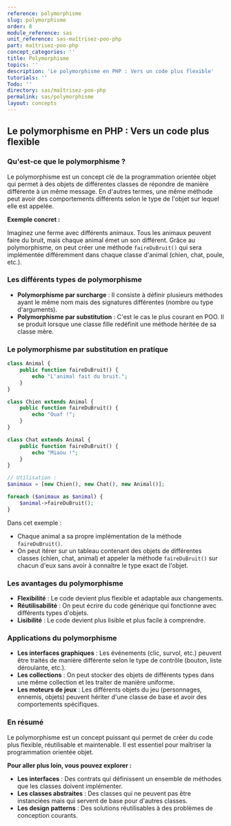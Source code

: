 ```yaml
---
reference: polymorphisme
slug: polymorphisme
order: 8
module_reference: sas
unit_reference: sas-maîtrisez-poo-php
part: maîtrisez-poo-php
concept_categories: ''
title: Polymorphisme
topics: ''
description: 'Le polymorphisme en PHP : Vers un code plus flexible'
tutorials: ''
Todo: ''
directory: sas/maîtrisez-poo-php
permalink: sas/polymorphisme
layout: concepts
---
```


## Le polymorphisme en PHP : Vers un code plus flexible

### Qu'est-ce que le polymorphisme ?

Le polymorphisme est un concept clé de la programmation orientée objet qui permet à des objets de différentes classes de répondre de manière différente à un même message. En d'autres termes, une même méthode peut avoir des comportements différents selon le type de l'objet sur lequel elle est appelée.

**Exemple concret :**

Imaginez une ferme avec différents animaux. Tous les animaux peuvent faire du bruit, mais chaque animal émet un son différent. Grâce au polymorphisme, on peut créer une méthode `faireDuBruit()` qui sera implémentée différemment dans chaque classe d'animal (chien, chat, poule, etc.).

### Les différents types de polymorphisme

* **Polymorphisme par surcharge** : Il consiste à définir plusieurs méthodes ayant le même nom mais des signatures différentes (nombre ou type d'arguments).
* **Polymorphisme par substitution** : C'est le cas le plus courant en POO. Il se produit lorsque une classe fille redéfinit une méthode héritée de sa classe mère.

### Le polymorphisme par substitution en pratique

```php
class Animal {
    public function faireDuBruit() {
        echo "L'animal fait du bruit.";
    }
}

class Chien extends Animal {
    public function faireDuBruit() {
        echo "Ouaf !";
    }
}

class Chat extends Animal {
    public function faireDuBruit() {
        echo "Miaou !";
    }
}

// Utilisation :
$animaux = [new Chien(), new Chat(), new Animal()];

foreach ($animaux as $animal) {
    $animal->faireDuBruit();
}
```

Dans cet exemple :

* Chaque animal a sa propre implémentation de la méthode `faireDuBruit()`.
* On peut itérer sur un tableau contenant des objets de différentes classes (chien, chat, animal) et appeler la méthode `faireDuBruit()` sur chacun d'eux sans avoir à connaître le type exact de l'objet.

### Les avantages du polymorphisme

* **Flexibilité** : Le code devient plus flexible et adaptable aux changements.
* **Réutilisabilité** : On peut écrire du code générique qui fonctionne avec différents types d'objets.
* **Lisibilité** : Le code devient plus lisible et plus facile à comprendre.

### Applications du polymorphisme

* **Les interfaces graphiques** : Les événements (clic, survol, etc.) peuvent être traités de manière différente selon le type de contrôle (bouton, liste déroulante, etc.).
* **Les collections** : On peut stocker des objets de différents types dans une même collection et les traiter de manière uniforme.
* **Les moteurs de jeux** : Les différents objets du jeu (personnages, ennemis, objets) peuvent hériter d'une classe de base et avoir des comportements spécifiques.

### En résumé

Le polymorphisme est un concept puissant qui permet de créer du code plus flexible, réutilisable et maintenable. Il est essentiel pour maîtriser la programmation orientée objet.

**Pour aller plus loin, vous pouvez explorer :**

* **Les interfaces** : Des contrats qui définissent un ensemble de méthodes que les classes doivent implémenter.
* **Les classes abstraites** : Des classes qui ne peuvent pas être instanciées mais qui servent de base pour d'autres classes.
* **Les design patterns** : Des solutions réutilisables à des problèmes de conception courants.


